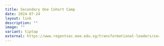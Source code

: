 ```yaml
---
title: Secondary One Cohort Camp
date: 2024-07-24
layout: link
description: ""
image: ""
variant: tiptap
external: https://www.regentsec.moe.edu.sg/transformational-leaders/sec-1-basic-leadership-training/
---
```

